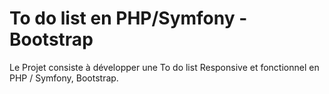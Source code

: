 # To do list en PHP/Symfony - Bootstrap

Le Projet consiste à développer une To do list Responsive et fonctionnel en PHP / Symfony, Bootstrap.
